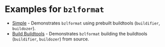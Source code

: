 # Examples for `bzlformat`

- [Simple](simple/) - Demonstrates `bzlformat` using prebuilt buildtools (`buildifier`,
  `buildozer`).
- [Build Buildtools](build_buildtools/) - Demonstrates `bzlformat` building the buildtools
  (`buildifier`, `buildozer`) from source.
